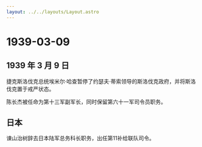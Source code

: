 ```yaml
---
layout: ../../layouts/Layout.astro
---
```


# 1939-03-09

## 1939 年 3 月 9 日

捷克斯洛伐克总统埃米尔·哈查暂停了约瑟夫·蒂索领导的斯洛伐克政府，并将斯洛伐克置于戒严状态。

陈长杰被任命为第十三军副军长，同时保留第六十一军司令员职务。

## 日本

谏山治树辞去日本陆军总务科长职务，出任第11补给联队司令。